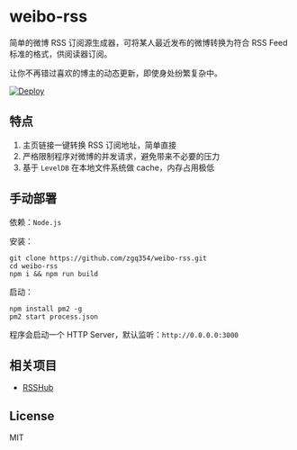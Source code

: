 # weibo-rss

简单的微博 RSS 订阅源生成器，可将某人最近发布的微博转换为符合 RSS Feed 标准的格式，供阅读器订阅。  

让你不再错过喜欢的博主的动态更新，即使身处纷繁复杂中。

[![Deploy](https://www.herokucdn.com/deploy/button.svg)](https://heroku.com/deploy)

## 特点
1. 主页链接一键转换 RSS 订阅地址，简单直接
2. 严格限制程序对微博的并发请求，避免带来不必要的压力
3. 基于 `LevelDB` 在本地文件系统做 cache，内存占用极低

## 手动部署

依赖：`Node.js`  

安装：
```
git clone https://github.com/zgq354/weibo-rss.git
cd weibo-rss
npm i && npm run build
```

启动：
```
npm install pm2 -g
pm2 start process.json
```

程序会启动一个 HTTP Server，默认监听：`http://0.0.0.0:3000`

## 相关项目

* [RSSHub](https://github.com/DIYgod/RSSHub)

## License

MIT

